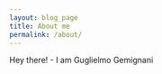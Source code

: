 ```yaml
---
layout: blog_page
title: About me
permalink: /about/
---
```


<p style='text-align: justify;'>
  Hey there! - I am Guglielmo Gemignani
</p>
